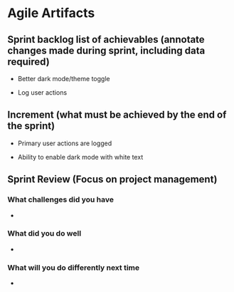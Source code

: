 # Agile Artifacts

## Sprint backlog list of achievables (annotate changes made during sprint, including data required)

- Better dark mode/theme toggle

- Log user actions

## Increment (what must be achieved by the end of the sprint)

- Primary user actions are logged 

- Ability to enable dark mode with white text

## Sprint Review (Focus on project management)

### What challenges did you have

-

### What did you do well

-

### What will you do differently next time

-
